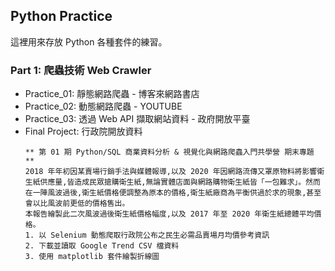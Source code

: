 ## Python Practice
這裡用來存放 Python 各種套件的練習。

### Part 1: 爬蟲技術 Web Crawler
* Practice_01: 靜態網路爬蟲 - 博客來網路書店
* Practice_02: 動態網路爬蟲 - YOUTUBE
* Practice_03: 透過 Web API 擷取網站資料 - 政府開放平臺
* Final Project: 行政院開放資料
  ```
  ** 第 01 期 Python/SQL 商業資料分析 & 視覺化與網路爬蟲入門共學營 期末專題 **
  2018 年年初因某賣場行銷手法與媒體報導,以及 2020 年因網路流傳又罩原物料將影響衛生紙供應量,皆造成民眾搶購衛生紙,無論實體店面與網路購物衛生紙皆「一包難求」。然而在一陣風波過後,衛生紙價格便調整為原本的價格,衛生紙廠商為平衡供過於求的現象,甚至會以比風波前更低的價格售出。
  本報告繪製此二次風波過後衛生紙價格幅度,以及 2017 年至 2020 年衛生紙總體平均價格。
  1. 以 Selenium 動態爬取行政院公布之民生必需品賣場月均價參考資訊
  2. 下載並讀取 Google Trend CSV 檔資料
  3. 使用 matplotlib 套件繪製折線圖
  ```

